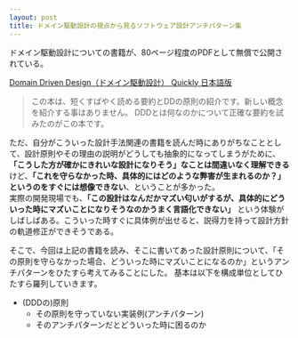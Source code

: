 ```yaml
---
layout: post
title: ドメイン駆動設計の視点から見るソフトウェア設計アンチパターン集
---
```


ドメイン駆動設計についての書籍が、80ページ程度のPDFとして無償で公開されている。

[Domain Driven Design（ドメイン駆動設計） Quickly 日本語版](https://www.infoq.com/jp/minibooks/domain-driven-design-quickly)

> この本は、短くすばやく読める要約とDDの原則の紹介です。新しい概念を紹介する事はありません。 DDDとは何なのかについて正確な要約を試みたのがこの本です。

ただ、自分がこういった設計手法関連の書籍を読んだ時にありがちなこととして、設計原則やその理由の説明がどうしても抽象的になってしまうがために、**「こうした方が確かにきれいな設計になりそう」なことは間違いなく理解できる**けど、**「これを守らなかった時、具体的にはどのような弊害が生まれるのか？」というのをすぐには想像できない**、ということが多かった。  
実際の開発現場でも、**「この設計はなんだかマズい匂いがするが、具体的にどういった時にマズいことになりそうなのかうまく言語化できない」** という体験がしばしばある。こういった時すぐに具体例が出せると、説得力を持って設計方針の軌道修正ができそうである。

そこで、今回は上記の書籍を読み、そこに書いてあった設計原則について、「その原則を守らなかった場合、どういった時にマズいことになるのか」というアンチパターンをひたすら考えてみることにした。
基本は以下を構成単位としてひたすら羅列していきます。

- (DDDの)原則
  - その原則を守っていない実装例(アンチパターン)
  - そのアンチパターンだとどういった時に困るのか

##
